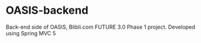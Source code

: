 # OASIS-backend
Back-end side of OASIS, Blibli.com FUTURE 3.0 Phase 1 project. Developed using Spring MVC 5
